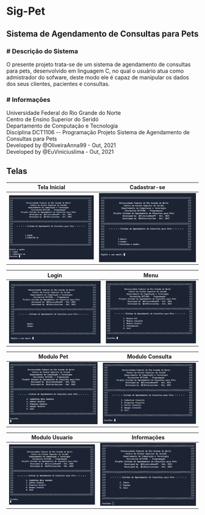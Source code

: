 # Sig-Pet

<h2> Sistema de Agendamento de Consultas para Pets </h2>

<b><h3> # Descrição do Sistema</h3></b>
  O presente projeto trata-se de um sistema de agendamento de consultas para pets, desenvolvido em linguagem C, no qual o usuário atua como admistrador do sofware, deste modo ele é capaz de manipular os dados dos seus clientes, pacientes e consultas.
  
<b><h3> # Informações</h3></b>
   Universidade Federal do Rio Grande do Norte                 
   Centro de Ensino Superior do Seridó                    
   Departamento de Computação e Tecnologia                   
   Disciplina DCT1106 -- Programação
   Projeto Sistema de Agendamento de Consultas para Pets        
   Developed by  @OliveiraAnna99 - Out, 2021                
   Developed by  @EuViniciuslima - Out, 2021                



<b><h2> Telas </h2></b>

   Tela Inicial            |  Cadastrar-se
:-------------------------:|:-------------------------:
![Tela Inicial](https://github.com/EuViniciuslima/sigpet/blob/main/Imagens/TelaInicial.PNG) | ![Tela de Cadastro](https://github.com/EuViniciuslima/sigpet/blob/main/Imagens/TelaCadastro.PNG)


   Login                   |  Menu
:-------------------------:|:-------------------------:
![Tela de Login](https://github.com/EuViniciuslima/sigpet/blob/main/Imagens/Login.PNG) | ![Tela de Menu](https://github.com/EuViniciuslima/sigpet/blob/main/Imagens/MenuInicial.PNG)


   Modulo Pet              |  Modulo Consulta
:-------------------------:|:-------------------------:
![Modulo Pet](https://github.com/EuViniciuslima/sigpet/blob/main/Imagens/ModuloUsuario.PNG) | ![Modulo Consulta](https://github.com/EuViniciuslima/sigpet/blob/main/Imagens/ModuloConsulta.PNG)


   Modulo Usuario          |  Informações
:-------------------------:|:-------------------------:
![Modulo Usuario](https://github.com/EuViniciuslima/sigpet/blob/main/Imagens/ModuloUsuario.PNG) | ![Informações](https://github.com/EuViniciuslima/sigpet/blob/main/Imagens/TelaInfo.PNG)






